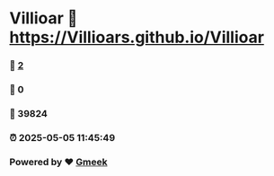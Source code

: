 # Villioar :link: https://Villioars.github.io/Villioar 
### :page_facing_up: [2](https://Villioars.github.io/Villioar/tag.html) 
### :speech_balloon: 0 
### :hibiscus: 39824 
### :alarm_clock: 2025-05-05 11:45:49 
### Powered by :heart: [Gmeek](https://github.com/Meekdai/Gmeek)
